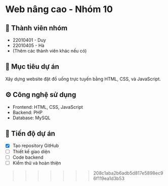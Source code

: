 # Web nâng cao - Nhóm 10

## 👥 Thành viên nhóm
- 22010401 - Duy
- 22010405 - Hà
- (Thêm các thành viên khác nếu có)

## 🎯 Mục tiêu dự án
Xây dựng website đặt đồ uống trực tuyến bằng HTML, CSS, và JavaScript.

## ⚙️ Công nghệ sử dụng
- Frontend: HTML, CSS, JavaScript  
- Backend: PHP  
- Database: MySQL  

## 📅 Tiến độ dự án
- [x] Tạo repository GitHub  
- [ ] Thiết kế giao diện  
- [ ] Code backend  
- [ ] Kiểm thử và hoàn thiện
>>>>>>> 208c1aba2b6adb5d817e5898ec96f119ea1d3b53
